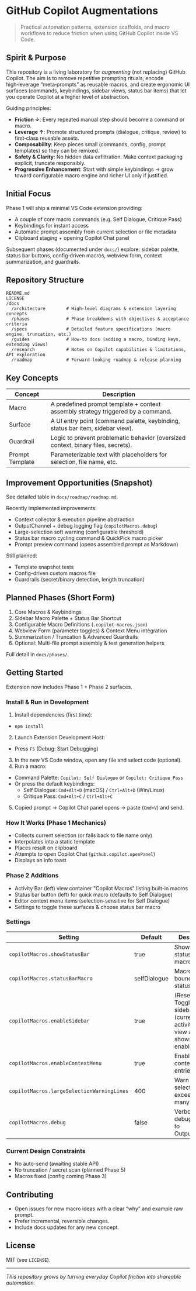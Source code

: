 # GitHub Copilot Augmentations

> Practical automation patterns, extension scaffolds, and macro workflows to reduce friction when using GitHub Copilot inside VS Code.

## Spirit & Purpose
This repository is a living laboratory for *augmenting* (not replacing) GitHub Copilot. The aim is to remove repetitive prompting rituals, encode high‑leverage “meta‑prompts” as reusable macros, and create ergonomic UI surfaces (commands, keybindings, sidebar views, status bar items) that let you operate Copilot at a higher level of abstraction.

Guiding principles:
- **Friction ↓**: Every repeated manual step should become a command or macro.
- **Leverage ↑**: Promote structured prompts (dialogue, critique, review) to first‑class reusable assets.
- **Composability**: Keep pieces small (commands, config, prompt templates) so they can be remixed.
- **Safety & Clarity**: No hidden data exfiltration. Make context packaging explicit, truncate responsibly.
- **Progressive Enhancement**: Start with simple keybindings → grow toward configurable macro engine and richer UI only if justified.

## Initial Focus
Phase 1 will ship a minimal VS Code extension providing:
- A couple of core macro commands (e.g. Self Dialogue, Critique Pass)
- Keybindings for instant access
- Automatic prompt assembly from current selection or file metadata
- Clipboard staging + opening Copilot Chat panel

Subsequent phases (documented under `docs/`) explore: sidebar palette, status bar buttons, config‑driven macros, webview form, context summarization, and guardrails.

## Repository Structure
```
README.md
LICENSE
/docs
  /architecture        # High‑level diagrams & extension layering concepts
  /phases              # Phase breakdowns with objectives & acceptance criteria
  /specs               # Detailed feature specifications (macro engine, truncation, etc.)
  /guides              # How‑to docs (adding a macro, binding keys, extending views)
  /research            # Notes on Copilot capabilities & limitations, API exploration
  /roadmap             # Forward-looking roadmap & release planning
```

## Key Concepts
| Concept | Description |
|---------|-------------|
| Macro | A predefined prompt template + context assembly strategy triggered by a command. |
| Surface | A UI entry point (command palette, keybinding, status bar item, sidebar view). |
| Guardrail | Logic to prevent problematic behavior (oversized context, binary files, secrets). |
| Prompt Template | Parameterizable text with placeholders for selection, file name, etc. |

## Improvement Opportunities (Snapshot)
See detailed table in `docs/roadmap/roadmap.md`.

Recently implemented improvements:
- Context collector & execution pipeline abstraction
- OutputChannel + debug logging flag (`copilotMacros.debug`)
- Large-selection soft warning (configurable threshold)
- Status bar macro cycling command & QuickPick macro picker
- Prompt preview command (opens assembled prompt as Markdown)

Still planned:
- Template snapshot tests
- Config-driven custom macros file
- Guardrails (secret/binary detection, length truncation)

## Planned Phases (Short Form)
1. Core Macros & Keybindings
2. Sidebar Macro Palette + Status Bar Shortcut
3. Configurable Macro Definitions (`.copilot-macros.json`)
4. Webview Form (parameter toggles) & Context Menu integration
5. Summarization / Truncation & Advanced Guardrails
6. Optional: Multi-file prompt assembly & test generation helpers

Full detail in `docs/phases/`.

## Getting Started
Extension now includes Phase 1 + Phase 2 surfaces.

### Install & Run in Development
1. Install dependencies (first time):
  - `npm install`
2. Launch Extension Development Host:
  - Press `F5` (Debug: Start Debugging)
3. In the new VS Code window, open any file and select code (optional).
4. Run a macro:
  - Command Palette: `Copilot: Self Dialogue` or `Copilot: Critique Pass`
  - Or press the default keybindings:
    - Self Dialogue: `Cmd+Alt+D` (macOS) / `Ctrl+Alt+D` (Win/Linux)
    - Critique Pass: `Cmd+Alt+C` / `Ctrl+Alt+C`
5. Copied prompt → Copilot Chat panel opens → paste (`Cmd+V`) and send.

### How It Works (Phase 1 Mechanics)
- Collects current selection (or falls back to file name only)
- Interpolates into a static template
- Places result on clipboard
- Attempts to open Copilot Chat (`github.copilot.openPanel`)
- Displays an info toast

### Phase 2 Additions
- Activity Bar (left) view container "Copilot Macros" listing built-in macros
- Status bar button (left) for quick macro (defaults to Self Dialogue)
- Editor context menu items (selection-sensitive for Self Dialogue)
- Settings to toggle these surfaces & choose status bar macro

### Settings
| Setting | Default | Description |
|---------|---------|-------------|
| `copilotMacros.showStatusBar` | true | Show/hide status bar macro button |
| `copilotMacros.statusBarMacro` | selfDialogue | Macro id bound to status bar |
| `copilotMacros.enableSidebar` | true | (Reserved) Toggle future sidebar usage (currently activity bar view always shows if enabled) |
| `copilotMacros.enableContextMenu` | true | Enable editor context menu entries |
| `copilotMacros.largeSelectionWarningLines` | 400 | Warn if selection exceeds this many lines |
| `copilotMacros.debug` | false | Verbose debug logging to OutputChannel |

### Current Design Constraints
- No auto-send (awaiting stable API)
- No truncation / secret scan (planned Phase 5)
- Macros fixed (config coming Phase 3)

## Contributing
- Open issues for new macro ideas with a clear “why” and example raw prompt.
- Prefer incremental, reversible changes.
- Include docs updates for any new concept.

## License
MIT (see `LICENSE`).

---
*This repository grows by turning everyday Copilot friction into shareable automation.*

